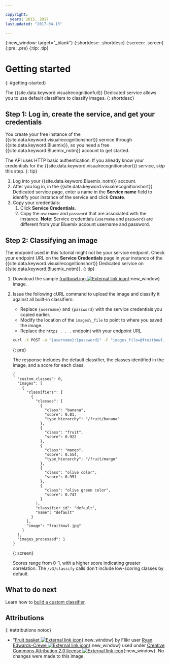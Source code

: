 ```yaml
---

copyright:
  years: 2015, 2017
lastupdated: "2017-04-13"

---
```


{:new_window: target="_blank"}
{:shortdesc: .shortdesc}
{:screen: .screen}
{:pre: .pre}
{:tip: .tip}

# Getting started
{: #getting-started}

The {{site.data.keyword.visualrecognitionfull}} Dedicated service allows you to use default classifiers to classify images.
{: shortdesc}

## Step 1: Log in, create the service, and get your credentials
You create your free instance of the {{site.data.keyword.visualrecognitionshort}} service through {{site.data.keyword.Bluemix}}, so you need a free {{site.data.keyword.Bluemix_notm}} account to get started.


The API uses HTTP basic authentication. If you already know your credentials for the {{site.data.keyword.visualrecognitionshort}} service, skip this step.
{: tip}

1.  Log into your {{site.data.keyword.Bluemix_notm}} account.
1.  After you log in, in the {{site.data.keyword.visualrecognitionshort}} Dedicated service page, enter a name in the **Service name** field to identify your instance of the service and click **Create**.
1.  Copy your credentials:
    1.  Click **Service Credentials**.
    2.  Copy the `username` and `password` that are associated with the instance.
    **Note**: Service credentials (`username` and `password`) are different from your Bluemix account username and password.

## Step 2: Classifying an image

The endpoint used in this tutorial might not be your service endpoint. Check your endpoint URL on the **Service Credentials** page in your instance of the {{site.data.keyword.visualrecognitionshort}} Dedicated service on {{site.data.keyword.Bluemix_notm}}.
{: tip}

1. Download the sample [fruitbowl.jpg ![External link icon](../../icons/launch-glyph.svg "External link icon")](https://watson-developer-cloud.github.io/doc-tutorial-downloads/visual-recognition/fruitbowl.jpg){:new_window} image.
1.  Issue the following cURL command to upload the image and classify it against all built-in classifiers:
	- Replace `{username}` and `{password}` with the service credentials you copied earlier.
	- Modify the location of the `images\_file` to point to where you saved the image.
	- Replace the `https . . .` endpoint with your endpoint URL

	```bash
	curl -X POST -u "{username}:{password}" -F "images_file=@fruitbowl.jpg" "https://gateway.yourenvironment.watsonplatform.net/visual-recognition/api/v3/classify?version=2016-05-17"
	```
    {: pre}

	The response includes the default classifier, the classes identified in the image, and a score for each class.

	```
	{
      "custom_classes": 0,
      "images": [
        {
          "classifiers": [
            {
              "classes": [
                {
                  "class": "banana",
                  "score": 0.81,
                  "type_hierarchy": "/fruit/banana"
                },
                {
                  "class": "fruit",
                  "score": 0.922
                },
                {
                  "class": "mango",
                  "score": 0.554,
                  "type_hierarchy": "/fruit/mango"
                },
                {
                  "class": "olive color",
                  "score": 0.951
                },
                {
                  "class": "olive green color",
                  "score": 0.747
                }
              ],
              "classifier_id": "default",
              "name": "default"
            }
          ],
          "image": "fruitbowl.jpg"
        }
      ],
      "images_processed": 1
    }
	```
	{: screen}

	Scores range from 0-1, with a higher score indicating greater correlation. The `/v3/classify` calls don't include low-scoring classes by default.

## What to do next

Learn how to [build a custom classifier](/docs/services/visual-recognition-dedicated/tutorial-custom-classifier.html).

## Attributions
{: #attributions notoc}

* "[Fruit basket ![External link icon](../../icons/launch-glyph.svg "External link icon")](https://flic.kr/p/JPHES "Fruit basket"){:new_window} by Flikr user [Ryan Edwards-Crewe ![External link icon](../../icons/launch-glyph.svg "External link icon")](https://www.flickr.com/photos/ryanec/){:new_window} used under [Creative Commons Attribution 2.0 license ![External link icon](../../icons/launch-glyph.svg "External link icon")](http://creativecommons.org/licenses/by/2.0/deed.en){:new_window}. No changes were made to this image.

